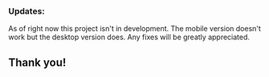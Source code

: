 ### Updates:
As of right now this project isn't in development.
The mobile version doesn't work but the desktop version does.
Any fixes will be greatly appreciated. 
## Thank you!


